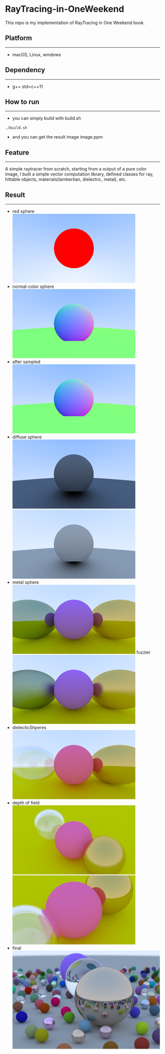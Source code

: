 # RayTracing-in-OneWeekend
This repo is my implementation of RayTracing in One Weekend book.
## Platform  
---
- macOS, Linux, windows

## Dependency  
---
- g++ std=c++11
## How to run
---
- you can simply build with build.sh
```
./build.sh
```
- and you can get the result image image.ppm
## Feature
---
A simple raytracer from scratch, starting from a output of a pure color image, I built a simple vector computation library, defined classes for ray, hittable objects, materials(lambertian, dielectric, metal), etc.
## Result
---
- red sphere  
![a red sphere](./Image/png/redSphere.png)
- normal-color sphere  
![normal color sphere](./Image/png/normalsColoredSphere.png)
- after sampled  
![sampled normal sphere](./Image/png/sampledNormalSphere.png)
- diffuse sphere  
![diffuse sphere](./Image/png/diffuseSphere.png)
![gamma diffuse](./Image/png/gammaDiffuseSphere.png)
- metal sphere  
![metal sphere](./Image/png/materialSpheres.png)
fuzzier  
![metal fuzz](./Image/png/metalFuzzSpheres.png)
- dielecticShperes  
![dielectic](./Image/png/dielectricShperes.png)
- depth of field  
![DOF](./Image/png/depthOfField.png)
![zoom in](./Image/png/zoomIn.png)
- final  
![final](./Image/png/final.png)


